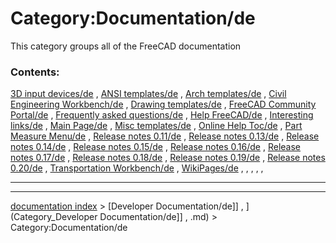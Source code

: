 # Category:Documentation/de
This category groups all of the FreeCAD documentation

### Contents:

[3D input devices/de](3D_input_devices/de.md) , [ANSI templates/de](ANSI_templates/de.md) , [Arch templates/de](Arch_templates/de.md) , [Civil Engineering Workbench/de](Civil_Engineering_Workbench/de.md) , [Drawing templates/de](Drawing_templates/de.md) , [FreeCAD Community Portal/de](FreeCAD_Community_Portal/de.md) , [Frequently asked questions/de](Frequently_asked_questions/de.md) , [Help FreeCAD/de](Help_FreeCAD/de.md) , [Interesting links/de](Interesting_links/de.md) , [Main Page/de](Main_Page/de.md) , [Misc templates/de](Misc_templates/de.md) , [Online Help Toc/de](Online_Help_Toc/de.md) , [Part Measure Menu/de](Part_Measure_Menu/de.md) , [Release notes 0.11/de](Release_notes_0.11/de.md) , [Release notes 0.13/de](Release_notes_0.13/de.md) , [Release notes 0.14/de](Release_notes_0.14/de.md) , [Release notes 0.15/de](Release_notes_0.15/de.md) , [Release notes 0.16/de](Release_notes_0.16/de.md) , [Release notes 0.17/de](Release_notes_0.17/de.md) , [Release notes 0.18/de](Release_notes_0.18/de.md) , [Release notes 0.19/de](Release_notes_0.19/de.md) , [Release notes 0.20/de](Release_notes_0.20/de.md) , [Transportation Workbench/de](Transportation_Workbench/de.md) , [WikiPages/de](WikiPages/de.md) , , , , ,

_ _ _ _ _ _

---
[documentation index](../README.md) > [Developer Documentation/de]] , ](Category_Developer Documentation/de]] , .md) > Category:Documentation/de
